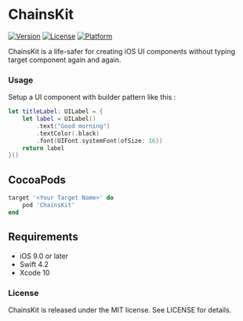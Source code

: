 # ChainsKit

[![Version](https://img.shields.io/cocoapods/v/ChainsKit.svg?style=flat)](https://cocoapods.org/pods/ChainsKit)
[![License](https://img.shields.io/cocoapods/l/ChainsKit.svg?style=flat)](https://cocoapods.org/pods/ChainsKit)
[![Platform](https://img.shields.io/cocoapods/p/ChainsKit.svg?style=flat)](https://cocoapods.org/pods/ChainsKit)

ChainsKit is a life-safer for creating iOS UI components without typing target component again and again. 

### Usage

Setup a UI component with builder pattern like this :

```swift
let titleLabel: UILabel = {
    let label = UILabel()
        .text("Good morning")
        .textColor(.black)
        .font(UIFont.systemFont(ofSize: 16))
    return label
}()
```

## CocoaPods

```ruby
target '<Your Target Name>' do
    pod 'ChainsKit'
end
```

## Requirements

- iOS 9.0 or later
- Swift 4.2
- Xcode 10


### License

ChainsKit is released under the MIT license. See LICENSE for details.
